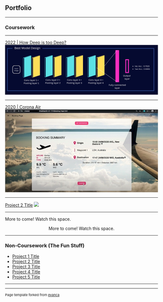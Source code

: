 ## Portfolio

---

### Coursework 
---
[2022 | How Deep is too Deep?](/TRC5901_Project_page)
<img src="images/how_deep_is_too_deep_bestmodel.png?raw=true"/>

---
[2020 | Corona Air](https://github.com/YingXinTan/20-S1-T174-CoronaAir)
<img src="images/Booking Page.jpg?raw=true"/>

---
[Project 2 Title](/pdf/sample_presentation.pdf)
<img src="images/dummy_thumbnail.jpg?raw=true"/>

---
More to come! Watch this space.
<p align="center">
More to come! Watch this space.
</p>

---

### Non-Coursework (The Fun Stuff)

- [Project 1 Title](http://example.com/)
- [Project 2 Title](http://example.com/)
- [Project 3 Title](http://example.com/)
- [Project 4 Title](http://example.com/)
- [Project 5 Title](http://example.com/)

---




---
<p style="font-size:11px">Page template forked from <a href="https://github.com/evanca/quick-portfolio">evanca</a></p>
<!-- Remove above link if you don't want to attibute -->
